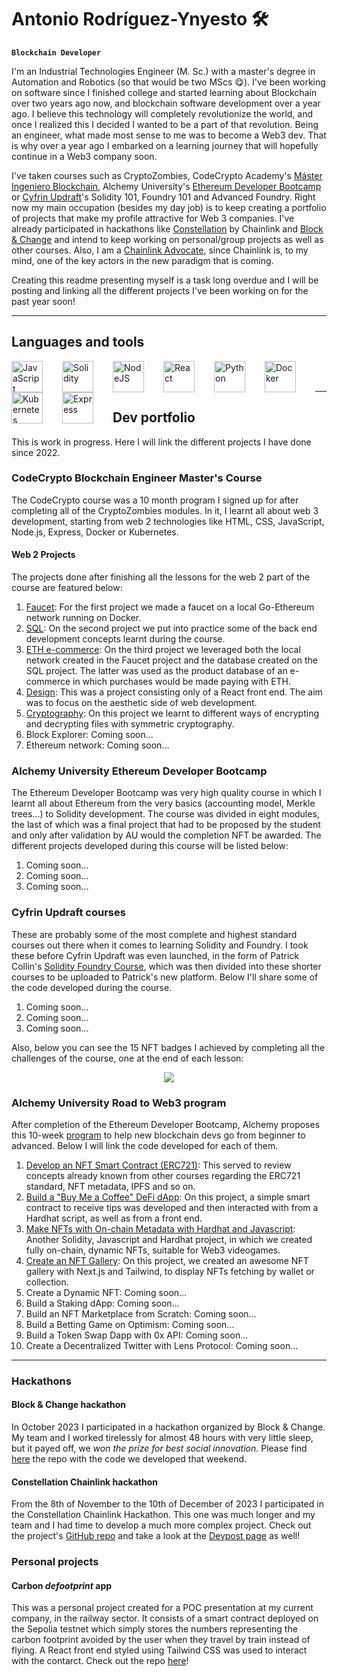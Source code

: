 # Antonio Rodríguez-Ynyesto 🛠️

**`Blockchain Developer`**

I'm an Industrial Technologies Engineer (M. Sc.) with a master's degree in Automation and Robotics (so that would be two MScs 😋). I've been working on software since I finished college and started learning about Blockchain over two years ago now, and blockchain software development over a year ago. I believe this technology will completely revolutionize the world, and once I realized this I decided I wanted to be a part of that revolution. Being an engineer, what made most sense to me was to become a Web3 dev. That is why over a year ago I embarked on a learning journey that will hopefully continue in a Web3 company soon.

I've taken courses such as CryptoZombies, CodeCrypto Academy's [Máster Ingeniero Blockchain](https://codecrypto.academy/master-ingeniero-blockchain/), Alchemy University's [Ethereum Developer Bootcamp](https://www.alchemy.com/university/courses/ethereum) or [Cyfrin Updraft](https://updraft.cyfrin.io/)'s Solidity 101, Foundry 101 and Advanced Foundry. Right now my main occupation (besides my day job) is to keep creating a portfolio of projects that make my profile attractive for Web 3 companies. I've already participated in hackathons like [Constellation](https://chain.link/hackathon) by Chainlink and [Block & Change](https://hackathon.blockandchange.com/) and intend to keep working on personal/group projects as well as other courses. Also, I am a [Chainlink Advocate](https://chain.link/community/advocates), since Chainlink is, to my mind, one of the key actors in the new paradigm that is coming. 

Creating this readme presenting myself is a task long overdue and I will be posting and linking all the different projects I've been working on for the past year soon!

---

## Languages and tools
<img align="left" alt="JavaScript" width="50em" style="padding-right:2em" src="https://cdn.jsdelivr.net/gh/devicons/devicon/icons/javascript/javascript-original.svg" />
<img align="left" alt="Solidity" width="50em" style="padding-right:2em" src="https://cdn.jsdelivr.net/gh/devicons/devicon/icons/solidity/solidity-original.svg" />
<img align="left" alt="NodeJS" width="50em" style="padding-right:2em" src="https://cdn.jsdelivr.net/gh/devicons/devicon/icons/nodejs/nodejs-original.svg" />
<img align="left" alt="React" width="50em" style="padding-right:2em" src="https://cdn.jsdelivr.net/gh/devicons/devicon/icons/react/react-original.svg" />
<img align="left" alt="Python" width="50em" style="padding-right:2em" src="https://cdn.jsdelivr.net/gh/devicons/devicon/icons/python/python-original.svg" />
<img align="left" alt="Docker" width="50em" style="padding-right:2em" src="https://cdn.jsdelivr.net/gh/devicons/devicon/icons/docker/docker-original.svg" />
<img align="left" alt="Kubernetes" width="50em" style="padding-right:2em" src="https://cdn.jsdelivr.net/gh/devicons/devicon/icons/kubernetes/kubernetes-plain.svg" />
<img align="left" alt="Express" width="50em" style="padding-right:2em" src="https://cdn.jsdelivr.net/gh/devicons/devicon/icons/express/express-original.svg" />
<br/>
&nbsp;
&nbsp;

---

## Dev portfolio
This is work in progress. Here I will link the different projects I have done since 2022.

### CodeCrypto Blockchain Engineer Master's Course
The CodeCrypto course was a 10 month program I signed up for after completing all of the CryptoZombies modules. In it, I learnt all about web 3 development, starting from web 2 technologies like HTML, CSS, JavaScript, Node.js, Express, Docker or Kubernetes.

#### Web 2 Projects
The projects done after finishing all the lessons for the web 2 part of the course are featured below:

1. [Faucet](https://github.com/arynyestos/CodeCryptoFaucetProject): For the first project we made a faucet on a local Go-Ethereum network running on Docker. 
2. [SQL](https://github.com/arynyestos/CodeCryptoSqlProject/blob/main/README.md): On the second project we put into practice some of the back end development concepts learnt during the course.
3. [ETH e-commerce](https://github.com/arynyestos/CodeCryptoEthEcommerce): On the third project we leveraged both the local network created in the Faucet project and the database created on the SQL project. The latter was used as the product database of an e-commerce in which purchases would be made paying with ETH.
4. [Design](https://github.com/arynyestos/CodeCryptoDesignProject): This was a project consisting only of a React front end. The aim was to focus on the aesthetic side of web development. 
5. [Cryptography](https://github.com/arynyestos/CodeCryptoCryptography): On this project we learnt to different ways of encrypting and decrypting files with symmetric cryptography.
6. Block Explorer: Coming soon...
7. Ethereum network: Coming soon...

### Alchemy University Ethereum Developer Bootcamp
The Ethereum Developer Bootcamp was very high quality course in which I learnt all about Ethereum from the very basics (accounting model, Merkle trees...) to Solidity development. The course was divided in eight modules, the last of which was a final project that had to be proposed by the student and only after validation by AU would the completion NFT be awarded. The different projects developed during this course will be listed below:

1. Coming soon...
2. Coming soon...
3. Coming soon...

### Cyfrin Updraft courses
These are probably some of the most complete and highest standard courses out there when it comes to learning Solidity and Foundry. I took these before Cyfrin Updraft was even launched, in the form of Patrick Collin's [Solidity Foundry Course](https://youtu.be/umepbfKp5rI?si=DkXsESBdLM262FiD), which was then divided into these shorter courses to be uploaded to Patrick's new platform. Below I'll share some of the code developed during the course.

1. Coming soon...
2. Coming soon...
3. Coming soon...

Also, below you can see the 15 NFT badges I achieved by completing all the challenges of the course, one at the end of each lesson:

<p align="center">
  <img src="https://github.com/arynyestos/arynyestos/assets/33223441/7efaeb5d-4424-4688-bdf6-100a2292dd0b">
</p>

### Alchemy University Road to Web3 program

After completion of the Ethereum Developer Bootcamp, Alchemy proposes this 10-week [program](https://docs.alchemy.com/docs/welcome-to-the-road-to-web3) to help new blockchain devs go from beginner to advanced. Below I will link the code developed for each of them. 

1. [Develop an NFT Smart Contract (ERC721)](https://github.com/arynyestos/RoadToWeb3ERC721): This served to review concepts already known from other courses regarding the ERC721 standard, NFT metadata, IPFS and so on.
2. [Build a "Buy Me a Coffee" DeFi dApp](https://github.com/arynyestos/RoadToWeb3BuyMeACoffee): On this project, a simple smart contract to receive tips was developed and then interacted with from a Hardhat script, as well as from a front end.
3. [Make NFTs with On-chain Metadata with Hardhat and Javascript](https://github.com/arynyestos/RoadToWeb3NftsOnchainMetadata): Another Solidity, Javascript and Hardhat project, in which we created fully on-chain, dynamic NFTs, suitable for Web3 videogames.
4. [Create an NFT Gallery](https://github.com/arynyestos/RoadToWeb3NftGallery): On this project, we created an awesome NFT gallery with Next.js and Tailwind, to display NFTs fetching by wallet or collection.
5. Create a Dynamic NFT: Coming soon...
6. Build a Staking dApp: Coming soon...
7. Build an NFT Marketplace from Scratch: Coming soon...
8. Build a Betting Game on Optimism: Coming soon...
9. Build a Token Swap Dapp with 0x API: Coming soon...
10. Create a Decentralized Twitter with Lens Protocol: Coming soon...
---

### Hackathons

#### Block & Change hackathon

In October 2023 I participated in a hackathon organized by Block & Change. My team and I worked tirelessly for almost 48 hours with very little sleep, but it payed off, we *won the prize for best social innovation*. Please find [here](https://github.com/arynyestos/BlockChangeHackathon) the repo with the code we developed that weekend.

#### Constellation Chainlink hackathon

From the 8th of November to the 10th of December of 2023 I participated in the Constellation Chainlink Hackathon. This one was much longer and my team and I had time to develop a much more complex project. Check out the project's [GitHub repo](https://github.com/CarlosAlegreUr/Constellation-ChainlinkHackathon-2023) and take a look at the [Devpost page](https://devpost.com/software/prompt-fighters) as well!

### Personal projects

#### Carbon _defootprint_ app
This was a personal project created for a POC presentation at my current company, in the railway sector. It consists of a smart contract deployed on the Sepolia testnet which simply stores the numbers representing the carbon footprint avoided by the user when they travel by train instead of flying. A React front end styled using Tailwind CSS was used to interact with the contarct. Check out the repo [here](https://github.com/arynyestos/TrainCarbonFootprint)!
                    
<!--
**arynyestos/arynyestos** is a ✨ _special_ ✨ repository because its `README.md` (this file) appears on your GitHub profile.

Here are some ideas to get you started:

- 🔭 I’m currently working on ...
- 🌱 I’m currently learning ...
- 👯 I’m looking to collaborate on ...
- 🤔 I’m looking for help with ...
- 💬 Ask me about ...
- 📫 How to reach me: ...
- ⚡ Fun fact: ...
-->
